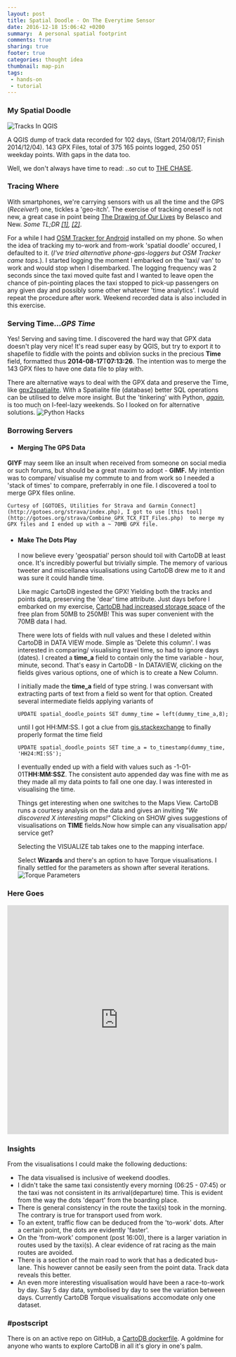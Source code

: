 ```yaml
---
layout: post
title: Spatial Doodle - On The Everytime Sensor
date: 2016-12-18 15:06:42 +0200
summary:  A personal spatial footprint
comments: true
sharing: true
footer: true
categories: thought idea
thumbnail: map-pin
tags:
 - hands-on
 - tutorial
---
```

### My Spatial Doodle
<img align="centre" src="/images/home_work_tracks_in_qgis.PNG" alt="Tracks In QGIS"> 

A QGIS dump of track data recorded for 102 days, (Start 2014/08/17; Finish 2014/12/04). 143 GPX Files, total of 375 165 points logged, 250 051 weekday points. With gaps in the data too.

Well, we don't always have time to read: ..so cut to [THE CHASE](https://ziosframe.cartodb.com/viz/850d3478-c40b-11e5-a119-0ecd1babdde5/public_map).


### Tracing Where
With smartphones, we're carrying sensors with us all the time and the GPS (*Receiver!*) one, tickles a 'geo-itch'. The exercise of tracking oneself is not new, a great case in point being [The Drawing of Our Lives](http://belasconew.com/works/lifedrawing/) by Belasco and New. *Some TL;DR [[1]](http://www.technologyreview.com/featuredstory/424390/the-measured-life/), [[2]](http://www.wired.co.uk/magazine/archive/2012/03/start/your-social-forecaster)*.

For a while I had [OSM Tracker for Android](https://play.google.com/store/apps/details?id=me.guillaumin.android.osmtracker&hl=en) installed on my phone. So when the idea of tracking my to-work and from-work 'spatial doodle' occured, I defaulted to it. (*I've tried alternative phone-gps-loggers but OSM Tracker came tops.*). I started logging the moment I embarked on the 'taxi/ van' to work and would stop when I disembarked. The logging frequency was 2 seconds since the taxi moved quite fast and I wanted to leave open the chance of pin-pointing places the taxi stopped to pick-up passengers on any given day and possibly some other whatever 'time analytics'. I would repeat the procedure after work. Weekend recorded data is also included in this exercise.

### Serving Time...*GPS Time*
Yes! Serving and saving time. I discovered the hard way that GPX data doesn't play very nice! It's read super easy by QGIS, but try to export it to shapefile to fiddle with the points and oblivion sucks in the precious **Time** field, formatted thus **2014-08-17**T**07:13:26**. The intention was to merge the 143 GPX files to have one data file to play with.

There are alternative ways to deal with the GPX data and preserve the Time, like [gpx2spatialite](https://github.com/ptrv/gpx2spatialite). With a Spatialite file (database) better SQL operations can be  utilised to delve more insight. But the 'tinkering' with Python, [*again*](http://erickndava.github.io/blog/2015/03/17/installing-octopress-on-windows-7-for-blogging-on-github/), is too much on I-feel-lazy weekends. So I looked on for alternative solutions. <img align="centre" src="/images/run_pip_errors_msgs.PNG" alt="Python Hacks">

### Borrowing Servers

- #### Merging The GPS Data
**GIYF** may seem like an insult when received from someone on social media or such forums, but should be a great maxim to adopt - **GIMF.** My intention was to compare/ visualise my commute to and from work so I needed a 'stack of times' to compare, preferrably in one file. I discovered a tool to merge GPX files online.

    Curtesy of [GOTOES, Utilities for Strava and Garmin Connect](http://gotoes.org/strava/index.php), I got to use [this tool](http://gotoes.org/strava/Combine_GPX_TCX_FIT_Files.php)  to merge my GPX files and I ended up with a ~ 70MB GPX file.

- #### Make The Dots Play

    I now believe every 'geospatial' person should toil with CartoDB at least once. It's incredibly powerful but trivially simple. The memory of various tweeter and miscellanea visualisations using CartoDB drew me to it and was sure it could handle time.

    Like magic CartoDB ingested the GPX! Yielding both the tracks and points data, preserving the 'dear' time attribute. Just days before I embarked on my exercise, [CartoDB had increased storage space](https://twitter.com/erickndava/statuses/664070180151107584) of the free plan from 50MB to 250MB! This was super convenient with the 70MB data I had.

    There were lots of fields with null values and these I deleted within CartoDB in DATA VIEW mode. Simple as 'Delete this column'. I was interested in comparing/ visualising travel time, so had to ignore days (dates). I created a **time_a** field to contain only the time variable - hour, minute, second. That's easy in CartoDB - In DATAVIEW, clicking on the fields gives various options, one of which is to create a New Column.

    I initially made the **time_a** field of type string. I was conversant with extracting parts of text from a field so went for that option. Created several intermediate fields applying variants of

    ```
    UPDATE spatial_doodle_points SET dummy_time = left(dummy_time_a,8);
    ```

    until I got HH:MM:SS. I got a clue from [gis.stackexchange](http://gis.stackexchange.com/questions/83713/date-fails-in-string-date-in-cartodb) to finally properly format the time field

    ```
    UPDATE spatial_doodle_points SET time_a = to_timestamp(dummy_time, 'HH24:MI:SS');
    ```

    I eventually ended up with a field with values such as -1-01-01T**HH:MM:SSZ**. The consistent auto appended day was fine with me as they made all my data points to fall one one day. I was interested in visualising the time.

    Things get interesting when one switches to the Maps View. CartoDB runs a courtesy analysis on the data and gives an inviting *"We discovered X interesting maps!"* Clicking on SHOW gives suggestions of visualisations on **TIME** fields.Now how simple can any visualisation app/ service get? 

    Selecting the VISUALIZE tab takes one to the mapping interface.

    Select **Wizards** and there's an option to have Torque visualisations. I finally settled for the parameters as shown after several iterations.
    <img align="centre" src="/images/torque_viz_parameters.PNG" alt="Torque Parameters">


### Here Goes
<iframe width="100%" height="520" frameborder="0" src="https://ziosframe.cartodb.com/viz/850d3478-c40b-11e5-a119-0ecd1babdde5/embed_map" allowfullscreen webkitallowfullscreen mozallowfullscreen oallowfullscreen msallowfullscreen></iframe>

### Insights

From the visualisations I could make the following deductions:

- The data visualised is inclusive of weekend doodles.
- I didn't take the same taxi consistently every morning (06:25 - 07:45) or the taxi was not consistent in its arrival(departure) time. This is evident from the way the dots 'depart' from the boarding place.
- There is general consistency in the route the taxi(s) took in the morning. The contrary is true for transport used from work.
- To an extent, traffic flow can be deduced from the 'to-work' dots. After a certain point, the dots are evidently 'faster'.
- On the 'from-work' component (post 16:00), there is a larger variation in routes used by the taxi(s). A clear evidence of rat racing as the main routes are avoided.
- There is a section of the main road to work that has a dedicated bus-lane. This however cannot be easily seen from the point data. Track data reveals this better.
- An even more interesting visualisation would have been a race-to-work by day. Say 5 day data, symbolised by day to see the variation between days. Currently CartoDB Torque visualisations accomodate only one dataset.
 
### #postscript

There is on an active repo on GitHub, a [CartoDB dockerfile](https://github.com/fleu42/docker-cartodb). A goldmine for anyone who wants to explore CartoDB in all it's glory in one's palm.
